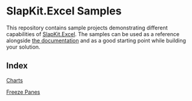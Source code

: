 # SlapKit.Excel Samples

This repository contains sample projects demonstrating different capabilities of [SlapKit.Excel](https://slapkit.com/excel/). The samples can be used as a reference alongside [the documentation](https://docs.slapkit.com/excel/) and as a good starting point while building your solution.

## Index

[Charts](./SlapKit.Excel-Samples/Charts)

[Freeze Panes](./SlapKit.Excel-Samples/FreezePanes)
